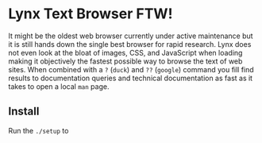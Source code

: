 # Lynx Text Browser FTW!

It might be the oldest web browser currently under active maintenance but
it is still hands down the single best browser for rapid research. Lynx
does not even look at the bloat of images, CSS, and JavaScript when loading
making it objectively the fastest possible way to browse the text of web
sites. When combined with a `?` (`duck`) and `??` (`google`) command you
fill find results to documentation queries and technical documentation as
fast as it takes to open a local `man` page.

## Install

Run the `./setup` to
